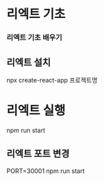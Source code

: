 # 리엑트 기초

### 리엑트 기초 배우기

## 리엑트 설치

npx create-react-app 프로젝트명

# 리엑트 실행

npm run start

## 리엑트 포트 변경

PORT=30001 npm run start
